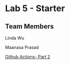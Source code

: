 # Lab 5 - Starter

## Team Members

Linda Wu

Maanasa Prasad

[Github Actions- Part 2](https://github.com/Maanasa64/intro-github-actions)
